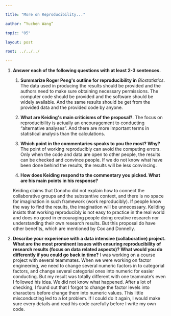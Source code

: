 ```yaml
---

title: "More on Reproducibility..."

author: “Yuchen Wang”

topic: "05"

layout: post

root: ../../../

---
```

1. **Answer each of the following questions with at least 2-3 sentences.**



    1. **Summarize Roger Peng's outline for reproducibility in** *Biostatistics*. 
    The data used in producing the results should be provided and the authors need to make sure obtaining necessary permissions. The computer code should be provided and the software should be widely available. And the same results should be get from the provided data and the provided code by anyone. 

    2. **What are Keiding's main criticisms of the proposal?**. 
    The focus on reproducibility is actually an encouragement to conducting “alternative analyses”. And there are more important terms in statistical analysis than the calculations. 

    3. **Which point in the commentaries speaks to you the most? Why?**
    The point of working reproducibly can avoid the computing errors. Only when the code and data are open to other people, the results can be checked and convince people. If we do not know what have been done behind the results, the results will be less convincing.

    4. **How does Keiding respond to the commentary you picked. What are his main points in his response?**

    Keiding claims that Donoho did not explain how to connect the collaborative groups and the substantive context, and there is no space for imagination in such framework (work reproducibly). If people know the way to find the results, the imagination will be unnecessary.
    Keilding insists that working reproducibly is not easy to practice in the real world and does no good in encouraging people doing creative research nor understanding their own research results. But this proposal do have other benefits, which are mentioned by Cox and Donnelly.


2. **Describe your experience with a data intensive (collaborative) project. What are the most prominent issues with ensuring reproducibility of research results (focus on data related aspects)? What would you do differently if you could go back in time?**
   I was working on a course project with several teammates. When we were working on factor engineering, we need to change several numeric factors in to categorial factors, and change several categorial ones into numeric for easier conducting. But my result was totally different with one teammate’s even I followed his idea. We did not know what happened. After a lot of checking, I found out that I forgot to change the factor levels into characters before change them into numeric values. This little misconducting led to a lot problem. If I could do it again, I would make sure every details and read his code carefully before I write my own code.
